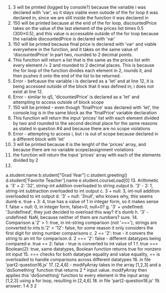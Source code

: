 1. 3 will be printed (logged by console?) because the variable i was declared with 'var', so it stays viable even outside of the for loop it was declared in, since we are still inside the function it was declared in
2. 150 will be printed because at the end of the for loop, discountedPrice takes on the value of the last element of the prices list times 0.5 (300*0.5), and this value is accessable outside of the for loop because the variable discountedPrice is declared with 'var'
3. 150 will be printed because final price is declared with 'var' and viable everywhere in the function, and it takes on the same value of 'discountedPrice' in part two, rounded to 2 decimal points.
4. This function will return a list that is the same as the prices list with every element /= 2 and rounded to 2 decimal places. This is because the for loop of the function divides each element in 2, rounds it, and then pushes it onto the end of the list to be returned.
5. Error - befcause the variable i is declared as a 'let' and at line 12, it is being accessed outside of the block that it was defined in; i does not exist at line 12.
6. Error - similar to q5, 'dicountedPrice' is declared as a 'let' and attempting to access outside of block scope
7. 150 will be printed - even though 'finalPrice' was declared with 'let', the console.log is in the same block as the 'finalPrice' variable declaration
8. This function will return the input 'prices' list with each element divided by two and rounded to the second decimal place for the same reasons as stated in question #4 and because there are no scope violations
9. Error - attempting to access i, but i is out of scope because declared in a different block with 'let'
10. 3 will be printed because it is the lenght of the 'prices' array, and because there are no variable scope/assignment violations
11. the function will return the input 'prices' array with each of the elements divided by 2
12. 
a.student.name
b.student["Grad Year"]
c.student.greeting()
d.student['Favorite Teacher'].name
e.student.courseLoad[0]
13. Arithmetic
a. ‘3’ + 2: '32', string-int addition overloaded to string output
b. ‘3’ - 2: 1, string-int subtraction overloaded to int output
c. 3 + null: 3, int-null addition overloaded to int output
d. ‘3’ + null: '3null', who knows why, this seems dumb
e. true + 3: 4, true has a value of 1 in integer form, so it makes sense
f. false + null: 0, in integer form, false=0, null=0?
g. '3' + undefined: '3undefined', they just decided to overload this way? it's dumb
h. '3' - undefined: NaN, because neither of them are numbers? sure.
14. Comparison
a.'2' > 1: true, in int-string comparison (not '==='), strings are converted to ints
b.'2' < '12': false, for some reason it only considers the first digit for string number comparisons
c. 2 == '2': true - it convers the string to an int for comparison
d. 2 === '2': false - different datatypes being compared
e. true == 2: false - true is converted to int value of 1
f. true === Boolean(2): true, same datatypes, Boolean function returns true for nonzero int input
15. === checks for both datatype equality and value equality, == is overloaded to handle comparisons across different datatypes
16. in file 'part2-question16.js'
17. [2,4,6] - modifyArray takes in the array [1,2,3] and a 'doSomething' function that returns 2 * input value. modifyArray then applies this 'doSomething' function to every element in the input array [1,2,3] using a for loop, resulting in [2,4,6]
18. in file 'part2-question18.js'
19. answer:
    1
    4
    3
    2
  